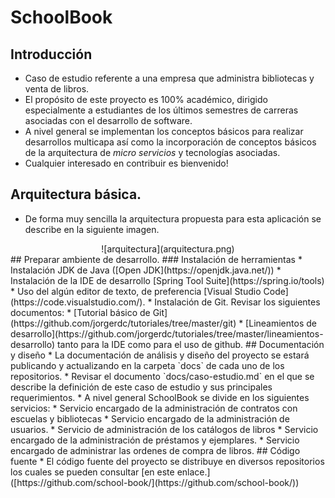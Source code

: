﻿# SchoolBook
## Introducción
* Caso de estudio referente a una empresa que administra bibliotecas y venta de libros.
* El propósito de este proyecto es 100% académico, dirigido especialmente a estudiantes de los últimos semestres de carreras asociadas con el desarrollo de software. 
* A nivel general se implementan los conceptos básicos para realizar desarrollos multicapa así como la incorporación de conceptos básicos de la arquitectura de *micro servicios* y tecnologías asociadas. 
* Cualquier interesado en contribuir es bienvenido!
##  Arquitectura básica.
* De forma muy sencilla la arquitectura propuesta para esta aplicación se describe en la siguiente imagen. 
<span style="display:block;text-align:center">
![arquitectura](arquitectura.png)
</span>
## Preparar ambiente de desarrollo.
### Instalación de herramientas
* Instalación JDK de Java ([Open JDK](https://openjdk.java.net/)) 
* Instalación de la IDE de desarrollo [Spring Tool Suite](https://spring.io/tools)
* Uso del algún editor de texto, de preferencia [Visual Studio Code](https://code.visualstudio.com/).
* Instalación de Git.  Revisar  los siguientes documentos:
	* [Tutorial básico de Git](https://github.com/jorgerdc/tutoriales/tree/master/git)
	* [Lineamientos de desarrollo](https://github.com/jorgerdc/tutoriales/tree/master/lineamientos-desarrollo) tanto para la IDE como para el uso de github.
## Documentación y diseño
* La documentación de análisis y diseño del proyecto se estará publicando y actualizando en la carpeta `docs` de cada uno de los repositorios.
* Revisar el documento `docs/caso-estudio.md`  en el que se describe la definición de este caso de estudio y sus principales requerimientos.
* A nivel general SchoolBook se divide en los siguientes servicios:
	* Servicio encargado de la administración de contratos con escuelas y bibliotecas
	* Servicio encargado de la administración de usuarios.
	* Servicio de administración de los catálogos de libros
	* Servicio encargado de la administración de préstamos y ejemplares.
	* Servicio encargado de administrar las  ordenes de compra de libros.
## Código fuente
* El código fuente del proyecto se distribuye en diversos repositorios los cuales se pueden consultar [en este enlace.]([https://github.com/school-book/](https://github.com/school-book/)) 
